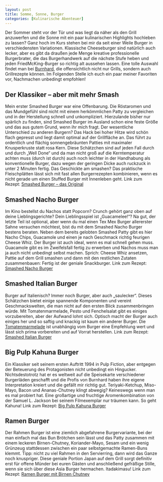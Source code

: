 ```yaml
---
layout: post
title: Somme, Sonne, Burger
categories: [Kulinarische Abenteuer]
---
```

Der Sommer steht vor der Tür und was liegt da näher als den Grill anzuwerfen und die Sonne mit ein paar kulinarischen Highlights hochleben zu lassen? Ganz hoch im Kurs stehen bei mir da seit einer Weile Burger in verschiedensten Variationen. Klassische Cheeseburger sind natürlich auch lecker, aber es gibt da draußen jede Menge kreative professionelle Burgerbrater, die das Burgerhandwerk auf die nächste Stufe heben und jeden FriedMcKing-Burger so richtig alt aussehen lassen. Eine tolle Auswahl findet man bei [Burnhard](https://www.burnhard.com/de/rezepte/burger), die offensichtlich nicht nur Grills, sondern auch Grillrezepte können. Im Folgenden Stelle ich euch ein paar meiner Favoriten vor, Nachmachen unbedingt empfohlen!
## Der Klassiker – aber mit mehr Smash
Mein erster Smashed Burger war eine Offenbarung. Die Röstaromen und das Mundgefühl sind nicht mit einem herkömmlichen Patty zu vergleichen und in der Herstellung schnell und unkompliziert. Hierzulande bisher nur spärlich zu finden, sind Smashed Burger im Ausland schon eine feste Größe und das aus gutem Grund, wenn ihr mich fragt. Der wesentliche Unterschied zu anderen Burgern? Das Hack bei hoher Hitze wird schön flach gepresst und liegt damit optimal auf der Grillfläche an. Das führt zu ordentlich und flächig sonnengebräunten Patties mit maximaler Knusperkruste statt rosa Kern. Diese Schätzchen sind auf jeden Fall durch und durch „Well Done“ und da man nicht groß auf die Kerntemperatur achten muss (durch ist durch) auch noch leichter in der Handhabung als konventionelle Burger, dazu wegen der geringen Dicke auch ruckzuck in unter 2 Minuten fertig.
Das Geschickte am smashen? Das praktische Fleischplätten lässt sich mit fast allen Burgerrezepten kombinieren, wenn es nicht gerade um einen Stuffed Burger mit Innenleben geht.
Link zum Rezept: [Smashed Burger – das Original]( https://www.burnhard.com/de/rezepte/burger/smashed-burger-das-original)
## Smashed Nacho Burger
Im Kino bestellst du Nachos statt Popcorn? Crunch gehört ganz oben auf deine Lieblingsgerichte? Dein Lieblingsspiel ist „Guacamelee!“? Na gut, der letzte Teil ist optional, aber wenn du mal einen Tex Mex Burger allererster Sahne versuchen möchtest, bist du mit dem Smashed Nacho Burger bestens beraten. Neben dem bereits gelobten Smashed Patty gibt es hier Nacho Chips, Guacamole und einen je nach Geschmack richtig feurigen Cheese Whiz. Der Burger ist auch ideal, wenn es mal schnell gehen muss. Guacamole gibt es im Zweifelsfall fertig zu erwerben und Nachos muss man ja auch nicht unbedingt selbst machen. Sprich: Cheese Whiz ansetzen, Pattie auf dem Grill smashen und dann mit den restlichen Zutaten zusammenbauen: Fertig ist der geniale Snackburger.
Link zum Rezept: [Smashed Nacho Burger](https://www.burnhard.com/de/rezepte/burger/smashed-nacho-burger)
## Smashed Italian Burger
Burger auf Italienisch? Immer noch Burger, aber auch „saulecker“. Dieses Schätzchen bietet einige spannende Komponenten und vereint Geschmackswelten, die man nicht auf den ersten Blick zusammenbringen würde. Mit Tomatenmarmelade, Pesto und Fenchelsalat gibt es einiges vorzubereiten, aber der Aufwand lohnt sich. Optisch macht der Burger auch einiges her und so saftig und knackig ist kaum ein anderer Burger. Die [Tomatenmarmelade](https://www.burnhard.com/de/rezepte/beilagen/tomatenmarmelade) ist unabhängig vom Burger eine Empfehlung wert und lässt sich prima vorbereiten und auf Vorrat herstellen.
Link zum Rezept: [Smashed Italian Burger]( https://www.burnhard.com/de/rezepte/burger/smashed-italian-burger)
## Big Pulp Kahuna Burger
Ein Klassiker seit seinem ersten Auftritt 1994 in Pulp Fiction, aber entgegen der Beteuerung des Protagonisten nicht unbedingt ein Hingucker. Nichtsdestotrotz hat er es weltweit auf die Speisekarte verschiedener Burgerläden geschafft und die Profis von Burnhard haben ihre eigene Interpretation kreiert und die gefällt mir richtig gut. Teriyaki-Ketchup, Miso-Mayo, Bacon und Ananas-Chutney klingt abwegig? Keineswegs wenn man es mal probiert hat. Eine großartige und fruchtige Aromenkombination von der Samuel L. Jackson bei seinem Filmexemplar nur träumen kann. So geht Kahuna!
Link zum Rezept: [Big Pulp Kahuna Burger](https://www.burnhard.com/de/rezepte/burger/big-pulp-kahuna-burger)
## Ramen Burger
Der Rahmen Burger ist eine ziemlich abgefahrene Burgervariante, bei der man einfach mal das Bun Brötchen sein lässt und das Patty zusammen mit einem leckeren Birnen-Chutney, Koriander-Mayo, Sesam und ein wenig Grünzeug stattdessen zwischen ein paar selbstgemachte Ramen-Buns klemmt. Tipp: nicht zu viel Rahmen in den Servierring, dann wird das Ganze noch knuspriger. Diese geniale Portion Japan auf dem Grill sorgt definitiv erst für offene Münder bei euren Gästen und anschließend gefräßige Stille, wenn sie sich über diese Asia Burger hermachen. Itadakimasu!
Link zum Rezept: [Ramen Burger mit Birnen Chutney](https://www.burnhard.com/de/rezepte/burger/ramen-burger-mit-nashi-birnen-chutney)